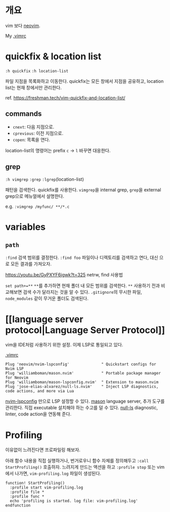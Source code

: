 # 개요

vim 보다 [neovim](https://github.com/neovim/neovim).

My [.vimrc](https://github.com/Edunga1/dotfiles/blob/master/vim/.vimrc)


# quickfix & location list

`:h quickfix` `:h location-list`

파일 지점을 목록화하고 이동한다.
quickfix는 모든 창에서 지점을 공유하고, location list는 현재 창에서만 관리한다.

ref. https://freshman.tech/vim-quickfix-and-location-list/

## commands

* `cnext`: 다음 지점으로.
* `cprevious`: 이전 지점으로.
* `copen`: 목록을 연다.

location-list의 명령어는 prefix `c` -> `l` 바꾸면 대응한다.

## grep

`:h vimgrep` `:grep` `:lgrep`(location-list)

패턴을 검색한다. quickfix를 사용한다.
`vimgrep`을 internal grep, `grep`을 external grep으로 메뉴얼에서 설명한다.

e.g. `:vimgrep /myfunc/ **/*.c`


# variables

## `path`

`:find` 검색 범위를 결정한다.
`:find foo` 파일이나 디렉토리를 검색하고 연다,
<cr> 대신 <tab>으로 모든 결과를 가져오자.

https://youtu.be/GyPXYF6jgwk?t=325
netrw, find 사용법

`set path+=**` `**`를 추가하면 현재 폴더 내 모든 범위를 검색한다.
`**` 사용하기 전과 비교해보면 검색 수가 달라지는 것을 알 수 있다.
`.gitignore`의 무시한 파일, `node_modules` 같이 무거운 폴더도 검색된다.


# [[language server protocol|Language Server Protocol]]

vim을 IDE처럼 사용하기 위한 설정. 이제 LSP로 통일되고 있다.

[.vimrc](https://github.com/Edunga1/dotfiles/blob/master/vim/.vimrc#L28-L33)

```
Plug 'neovim/nvim-lspconfig'              " Quickstart configs for Nvim LSP
Plug 'williamboman/mason.nvim'            " Portable package manager for Neovim
Plug 'williamboman/mason-lspconfig.nvim'  " Extension to mason.nvim
Plug 'jose-elias-alvarez/null-ls.nvim'    " Inject LSP diagnostics, code actions, and more via Lua
```

[nvim-lspconfig](https://github.com/neovim/nvim-lspconfig) 만으로 LSP 설정할 수 있다.
[mason](https://github.com/williamboman/mason.nvim) language server, 추가 도구를 관리한다. 직접 executable 설치해야 하는 수고를 덜 수 있다.
[null-ls](https://github.com/jose-elias-alvarez/null-ls.nvim) diagnostic, linter, code action을 연동해 준다.


# Profiling

이유없이 느려진다면 프로파일링 해보자.

아래 함수 내용을 직접 실행하거나, 번거로우니 함수 자체를 정의해두고 `:call StartProfiling()` 호출하자.
느려지게 만드는 액션을 하고 `:profile stop` 또는 vim에서 나가면, `vim-profiling.log` 파일이 생성된다.

```vim
function! StartProfiling()
  :profile start vim-profiling.log
  :profile file *
  :profile func *
  echo 'profiling is started. log file: vim-profiling.log'
endfunction
```

